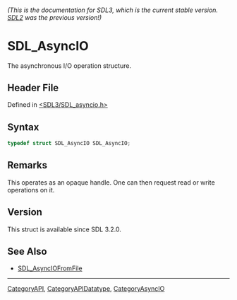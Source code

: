 ###### (This is the documentation for SDL3, which is the current stable version. [SDL2](https://wiki.libsdl.org/SDL2/) was the previous version!)
# SDL_AsyncIO

The asynchronous I/O operation structure.

## Header File

Defined in [<SDL3/SDL_asyncio.h>](https://github.com/libsdl-org/SDL/blob/main/include/SDL3/SDL_asyncio.h)

## Syntax

```c
typedef struct SDL_AsyncIO SDL_AsyncIO;
```

## Remarks

This operates as an opaque handle. One can then request read or write
operations on it.

## Version

This struct is available since SDL 3.2.0.

## See Also

- [SDL_AsyncIOFromFile](SDL_AsyncIOFromFile)

----
[CategoryAPI](CategoryAPI), [CategoryAPIDatatype](CategoryAPIDatatype), [CategoryAsyncIO](CategoryAsyncIO)


